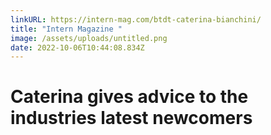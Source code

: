 ```yaml
---
linkURL: https://intern-mag.com/btdt-caterina-bianchini/
title: "Intern Magazine "
image: /assets/uploads/untitled.png
date: 2022-10-06T10:44:08.834Z
---
```

# Caterina gives advice to the industries latest newcomers